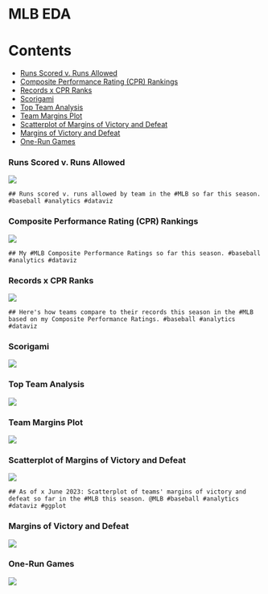 MLB EDA
================

# Contents

- [Runs Scored v. Runs Allowed](#runs-scored-v.-runs-allowed)
- [Composite Performance Rating (CPR)
  Rankings](#composite-performance-rating-cpr-rankings)
- [Records x CPR Ranks](#records-x-cpr-ranks)
- [Scorigami](#scorigami)
- [Top Team Analysis](#top-team-analysis)
- [Team Margins Plot](#team-margins-plot)
- [Scatterplot of Margins of Victory and
  Defeat](#scatterplot-of-margins-of-victory-and-defeat)
- [Margins of Victory and Defeat](#margins-of-victory-and-defeat)
- [One-Run Games](#one-run-games)

<!-- ### setup -->
<!-- ### data import -->

### Runs Scored v. Runs Allowed

![](README_files/figure-gfm/unnamed-chunk-4-1.png)<!-- -->

    ## Runs scored v. runs allowed by team in the #MLB so far this season. #baseball #analytics #dataviz

### Composite Performance Rating (CPR) Rankings

![](README_files/figure-gfm/unnamed-chunk-7-1.png)<!-- -->

    ## My #MLB Composite Performance Ratings so far this season. #baseball #analytics #dataviz

### Records x CPR Ranks

![](README_files/figure-gfm/unnamed-chunk-9-1.png)<!-- -->

    ## Here's how teams compare to their records this season in the #MLB based on my Composite Performance Ratings. #baseball #analytics #dataviz

### Scorigami

![](README_files/figure-gfm/unnamed-chunk-10-1.png)<!-- -->

### Top Team Analysis

![](README_files/figure-gfm/unnamed-chunk-11-1.png)<!-- -->

### Team Margins Plot

![](README_files/figure-gfm/unnamed-chunk-12-1.png)<!-- -->

<!-- ### xxx -->

### Scatterplot of Margins of Victory and Defeat

![](README_files/figure-gfm/unnamed-chunk-15-1.png)<!-- -->

    ## As of x June 2023: Scatterplot of teams' margins of victory and defeat so far in the #MLB this season. @MLB #baseball #analytics #dataviz #ggplot

### Margins of Victory and Defeat

![](README_files/figure-gfm/unnamed-chunk-16-1.png)<!-- -->

### One-Run Games

![](README_files/figure-gfm/unnamed-chunk-17-1.png)<!-- -->

